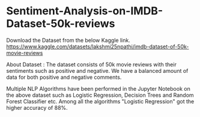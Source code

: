 # Sentiment-Analysis-on-IMDB-Dataset-50k-reviews
Download the Dataset from the below Kaggle link.
https://www.kaggle.com/datasets/lakshmi25npathi/imdb-dataset-of-50k-movie-reviews

About Dataset : The dataset consists of 50k movie reviews with their sentiments such as positive and negative. We have a balanced amount of data for both positive and negative comments.

Multiple NLP Algorithms have been performed in the Jupyter Notebook on the above dataset such as Logistic Regression, Decision Trees and Random Forest Classifier etc. Among all the algorithms "Logistic Regression" got the higher accuracy of 88%.
